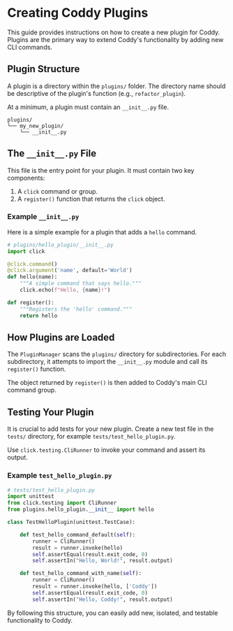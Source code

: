 # Creating Coddy Plugins

This guide provides instructions on how to create a new plugin for Coddy. Plugins are the primary way to extend Coddy's functionality by adding new CLI commands.

## Plugin Structure

A plugin is a directory within the `plugins/` folder. The directory name should be descriptive of the plugin's function (e.g., `refactor_plugin`).

At a minimum, a plugin must contain an `__init__.py` file.

```
plugins/
└── my_new_plugin/
    └── __init__.py
```

## The `__init__.py` File

This file is the entry point for your plugin. It must contain two key components:

1.  A `click` command or group.
2.  A `register()` function that returns the `click` object.

### Example `__init__.py`

Here is a simple example for a plugin that adds a `hello` command.

```python
# plugins/hello_plugin/__init__.py
import click

@click.command()
@click.argument('name', default='World')
def hello(name):
    """A simple command that says hello."""
    click.echo(f"Hello, {name}!")

def register():
    """Registers the 'hello' command."""
    return hello
```

## How Plugins are Loaded

The `PluginManager` scans the `plugins/` directory for subdirectories. For each subdirectory, it attempts to import the `__init__.py` module and call its `register()` function.

The object returned by `register()` is then added to Coddy's main CLI command group.

## Testing Your Plugin

It is crucial to add tests for your new plugin. Create a new test file in the `tests/` directory, for example `tests/test_hello_plugin.py`.

Use `click.testing.CliRunner` to invoke your command and assert its output.

### Example `test_hello_plugin.py`

```python
# tests/test_hello_plugin.py
import unittest
from click.testing import CliRunner
from plugins.hello_plugin.__init__ import hello

class TestHelloPlugin(unittest.TestCase):

    def test_hello_command_default(self):
        runner = CliRunner()
        result = runner.invoke(hello)
        self.assertEqual(result.exit_code, 0)
        self.assertIn("Hello, World!", result.output)

    def test_hello_command_with_name(self):
        runner = CliRunner()
        result = runner.invoke(hello, ['Coddy'])
        self.assertEqual(result.exit_code, 0)
        self.assertIn("Hello, Coddy!", result.output)
```

By following this structure, you can easily add new, isolated, and testable functionality to Coddy.